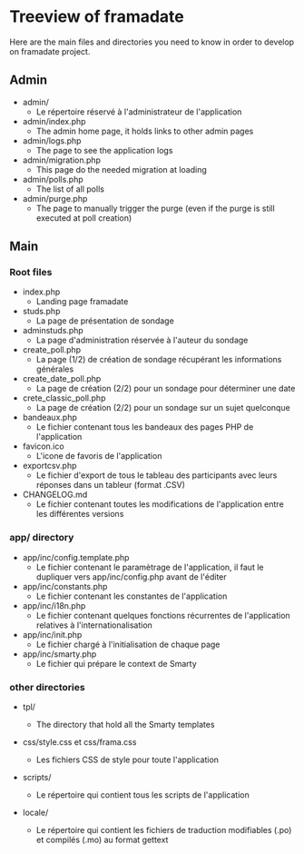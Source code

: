 # Treeview of framadate

Here are the main files and directories you need to know in order to develop on framadate project.

## Admin

* admin/
    * Le répertoire réservé à l'administrateur de l'application
* admin/index.php
    * The admin home page, it holds links to other admin pages
* admin/logs.php
    * The page to see the application logs
* admin/migration.php
    * This page do the needed migration at loading
* admin/polls.php
    * The list of all polls
* admin/purge.php
    * The page to manually trigger the purge (even if the purge is still executed at poll creation)

## Main

### Root files

* index.php
    * Landing page framadate
* studs.php
    * La page de présentation de sondage
* adminstuds.php
    * La page d'administration réservée à l'auteur du sondage
* create_poll.php
    * La page (1/2) de création de sondage récupérant les informations générales
* create_date_poll.php
    * La page de création (2/2) pour un sondage pour déterminer une date
* crete_classic_poll.php
    * La page de création (2/2) pour un sondage sur un sujet quelconque
* bandeaux.php
    * Le fichier contenant tous les bandeaux des pages PHP de l'application
* favicon.ico
    * L'icone de favoris de l'application
* exportcsv.php
    * Le fichier d'export de tous le tableau des participants avec leurs réponses dans un tableur (format .CSV)
* CHANGELOG.md
    * Le fichier contenant toutes les modifications de l'application entre les différentes versions

### app/ directory

* app/inc/config.template.php
    * Le fichier contenant le paramètrage de l'application, il faut le dupliquer vers app/inc/config.php avant de l'éditer
* app/inc/constants.php
    * Le fichier contenant les constantes de l'application
* app/inc/i18n.php
    * Le fichier contenant quelques fonctions récurrentes de l'application relatives à l'internationalisation
* app/inc/init.php
    * Le fichier chargé à l'initialisation de chaque page
* app/inc/smarty.php
    * Le fichier qui prépare le context de Smarty

### other directories

* tpl/
    * The directory that hold all the Smarty templates

* css/style.css et css/frama.css
    * Les fichiers CSS de style pour toute l'application

* scripts/
    * Le répertoire qui contient tous les scripts de l'application

* locale/
    * Le répertoire qui contient les fichiers de traduction modifiables (.po) et compilés (.mo) au format gettext
